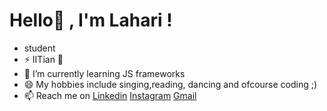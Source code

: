 # Hello👋 , I'm Lahari !

-  student
- ⚡ IITian :metal:
- 🌱 I’m currently learning JS frameworks
- 😄 My hobbies include singing,reading, dancing and 
   ofcourse coding ;)
- 📫 Reach me on [Linkedin](http://www.linkedin.com/in/lahari-vippagunta-sharma-7a257b192)  [Instagram](http://www.instagram.com/lahari_v_ )  [Gmail](lahari.vippagunta.met19@itbhu.ac.in)
 
